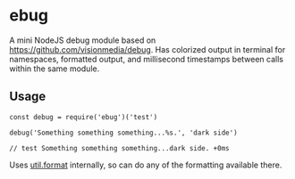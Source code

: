 # ebug
A mini NodeJS debug module based on https://github.com/visionmedia/debug. Has colorized output in terminal for namespaces, formatted output, and millisecond timestamps between calls within the same module.


## **Usage**

```
const debug = require('ebug')('test')

debug('Something something something...%s.', 'dark side')

// test Something something something...dark side. +0ms
```

Uses [util.format](https://nodejs.org/api/util.html#util_util_format_format_args) internally, so can do any of the formatting available there.
